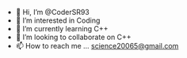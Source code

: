 - 👋 Hi, I’m @CoderSR93
- 👀 I’m interested in Coding
- 🌱 I’m currently learning C++
- 💞️ I’m looking to collaborate on C++
- 📫 How to reach me ... science20065@gmail.com

<!---
CoderSR93/CoderSR93 is a ✨ special ✨ repository because its `README.md` (this file) appears on your GitHub profile.
You can click the Preview link to take a look at your changes.
--->
